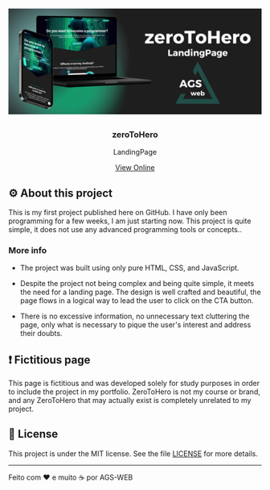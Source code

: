 <h1 align="center">
    <img alt="readme banner" src="./assets/img/readme-banner.png" />
</h1>

<h3 align="center">
  zeroToHero
</h3>

<p align="center">LandingPage</blockquote>

<p align="center">
  <a href="https://zerotohero-landing.netlify.app" target="_blank">
    View Online
  </a>
</p>

## ⚙️ About this project

This is my first project published here on GitHub. I have only been programming for a few weeks, I am just starting now. This project is quite simple, it does not use any advanced programming tools or concepts..

### More info

- The project was built using only pure HTML, CSS, and JavaScript.

- Despite the project not being complex and being quite simple, it meets the need for a landing page. The design is well crafted and beautiful, the page flows in a logical way to lead the user to click on the CTA button.

- There is no excessive information, no unnecessary text cluttering the page, only what is necessary to pique the user's interest and address their doubts.

## ❗ Fictitious page

This page is fictitious and was developed solely for study purposes in order to include the project in my portfolio. ZeroToHero is not my course or brand, and any ZeroToHero that may actually exist is completely unrelated to my project.

## :memo: License

This project is under the MIT license. See the file [LICENSE](LICENSE.md) for more details.

---

Feito com ❤ e muito ☕ por AGS-WEB